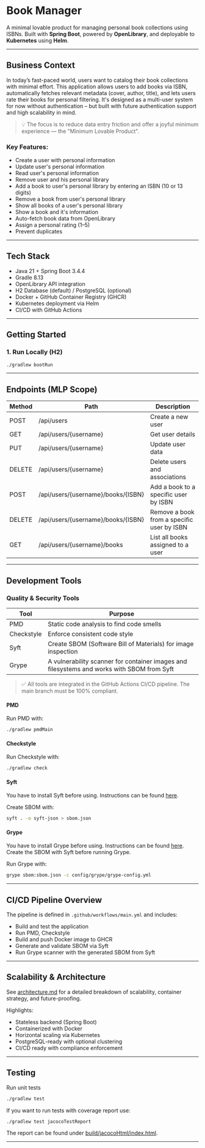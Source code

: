 # Book Manager

A minimal lovable product for managing personal book collections using ISBNs. 
Built with **Spring Boot**, powered by **OpenLibrary**, and deployable to **Kubernetes** 
using **Helm**.

---

## Business Context

In today’s fast-paced world, users want to catalog their book collections with minimal effort. 
This application allows users to add books via ISBN, automatically fetches relevant metadata 
(cover, author, title), and lets users rate their books for personal filtering. 
It's designed as a multi-user system for now without authentication – but built with future 
authentication support and high scalability in mind.

> 💡 The focus is to reduce data entry friction and offer a joyful minimum experience — 
> the "Minimum Lovable Product".

### Key Features:
- Create a user with personal information
- Update user's personal information
- Read user's personal information
- Remove user and his personal library
- Add a book to user's personal library by entering an ISBN (10 or 13 digits)
- Remove a book from user's personal library
- Show all books of a user's personal library
- Show a book and it's information
- Auto-fetch book data from OpenLibrary
- Assign a personal rating (1–5)
- Prevent duplicates

---

## Tech Stack

- Java 21 + Spring Boot 3.4.4
- Gradle 8.13
- OpenLibrary API integration
- H2 Database (default) / PostgreSQL (optional)
- Docker + GitHub Container Registry (GHCR)
- Kubernetes deployment via Helm
- CI/CD with GitHub Actions

---

## Getting Started
### 1. Run Locally (H2)

```bash
./gradlew bootRun
```
---

## Endpoints (MLP Scope)

| Method | Path                               | Description                                |
|--------|------------------------------------|--------------------------------------------|
| POST   | /api/users                         | Create a new user                          |
| GET    | /api/users/{username}              | Get user details                           |
| PUT    | /api/users/{username}              | Update user data                           |
| DELETE | /api/users/{username}              | Delete users and associations              |
| POST   | /api/users/{username}/books/{ISBN} | Add a book to a specific user by ISBN      |
| DELETE | /api/users/{username}/books/{ISBN} | Remove a book from a specific user by ISBN |
| GET    | /api/users/{username}/books        | List all books assigned to a user          |

---

## Development Tools
### Quality & Security Tools

| Tool       | Purpose                                                                                    |
|------------|--------------------------------------------------------------------------------------------|
| PMD        | Static code analysis to find code smells                                                   |
| Checkstyle | Enforce consistent code style                                                              |
| Syft       | Create SBOM (Software Bill of Materials) for image inspection                              |
| Grype      | A vulnerability scanner for container images and filesystems and works with SBOM from Syft |


> ✅ All tools are integrated in the GitHub Actions CI/CD pipeline. 
> The main branch must be 100% compliant.

#### PMD

Run PMD with:

```bash
./gradlew pmdMain
```

#### Checkstyle

Run Checkstyle with:

```bash
./gradlew check
```

#### Syft

You have to install Syft before using. Instructions can be found [here](https://github.com/anchore/syft).

Create SBOM with:

```bash
syft . -o syft-json > sbom.json
```

#### Grype

You have to install Grype before using. Instructions can be found [here](https://github.com/anchore/grype).
Create the SBOM with Syft before running Grype.

Run Grype with:

```bash
grype sbom:sbom.json -c config/grype/grype-config.yml
```

----

## CI/CD Pipeline Overview

The pipeline is defined in `.github/workflows/main.yml` and includes:
- Build and test the application
- Run PMD, Checkstyle
- Build and push Docker image to GHCR
- Generate and validate SBOM via Syft
- Run Grype scanner with the generated SBOM from Syft

---

## Scalability & Architecture
See [architecture.md](architecture.md) for a detailed breakdown of scalability, container strategy, 
and future-proofing.

Highlights:
- Stateless backend (Spring Boot)
- Containerized with Docker
- Horizontal scaling via Kubernetes
- PostgreSQL-ready with optional clustering
- CI/CD ready with compliance enforcement

---

## Testing

Run unit tests

```bash
./gradlew test
```

If you want to run tests with coverage report use:

```bash
./gradlew test jacocoTestReport
```

The report can be found under [build/jacocoHtml/index.html](build/jacocoHtml/index.html).

---
